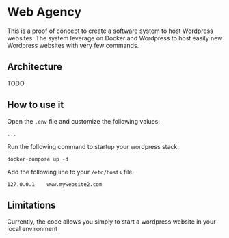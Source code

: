 # Web Agency

This is a proof of concept to create a software system to host Wordpress websites. The system leverage on Docker and Wordpress to host easily new Wordpress websites with very few commands.

## Architecture

TODO

## How to use it

Open the ```.env``` file and customize the following values:

```
...
```

Run the following command to startup your wordpress stack:

```
docker-compose up -d
```

Add the following line to your ```/etc/hosts``` file.

```
127.0.0.1    www.mywebsite2.com
```

## Limitations
Currently, the code allows you simply to start a wordpress website in your local environment 

